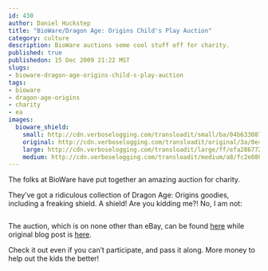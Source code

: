 ```yaml
--- 
id: 430
author: Daniel Huckstep
title: "BioWare/Dragon Age: Origins Child's Play Auction"
category: culture
description: BioWare auctions some cool stuff off for charity.
published: true
publishedon: 15 Dec 2009 21:22 MST
slugs: 
- bioware-dragon-age-origins-child-s-play-auction
tags: 
- bioware
- dragon-age-origins
- charity
- ea
images: 
  bioware_shield: 
    small: http://cdn.verboselogging.com/transloadit/small/ba/04b633087e1dc87c4cac488e8d4344/bioware-shield.png
    original: http://cdn.verboselogging.com/transloadit/original/3a/0e4bb3de1c0de3bef309e12a95b277/bioware-shield.png
    large: http://cdn.verboselogging.com/transloadit/large/ff/efa286772b4f3b92401c7314a8bf3c/bioware-shield.png
    medium: http://cdn.verboselogging.com/transloadit/medium/a8/fc2e0808b9a8690368555e92bf4ca8/bioware-shield.png
---
```

<p>The folks at BioWare have put together an amazing auction for charity.</p>
<p>They&#8217;ve got a ridiculous collection of Dragon Age: Origins goodies, including a freaking shield. A shield! Are you kidding me?! No, I am not:</p>
<p><figure><a href="http://cdn.verboselogging.com/transloadit/original/3a/0e4bb3de1c0de3bef309e12a95b277/bioware-shield.png"><img src="http://cdn.verboselogging.com/transloadit/large/ff/efa286772b4f3b92401c7314a8bf3c/bioware-shield.png" class=" large" alt="" /></a></figure></p>
<p>The auction, which is on none other than eBay, can be found <a href="http://cgi.ebay.com/ws/eBayISAPI.dll?ViewItem&amp;item=220527610251#ht_3200wt_1167">here</a> while original blog post is <a href="http://blog.bioware.com/2009/12/15/dragon-age-origins-ebay-auction-for-childs-play-charity/">here</a>.</p>
<p>Check it out even if you can&#8217;t participate, and pass it along. More money to help out the kids the better!</p>